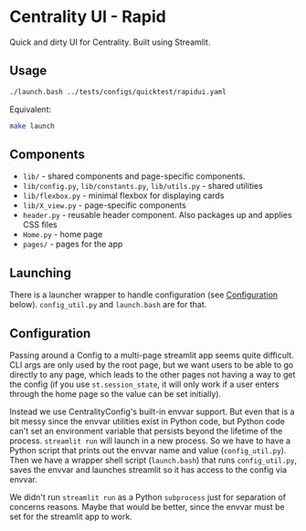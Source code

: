 # Centrality UI - Rapid

Quick and dirty UI for Centrality. Built using Streamlit.

## Usage

```bash
./launch.bash ../tests/configs/quicktest/rapidui.yaml
```
Equivalent:
```bash
make launch
```

## Components

- `lib/` - shared components and page-specific components.
- `lib/config.py`, `lib/constants.py`, `lib/utils.py` - shared utilities
- `lib/flexbox.py` - minimal flexbox for displaying cards
- `lib/X_view.py` - page-specific components
- `header.py` - reusable header component. Also packages up and applies CSS files
- `Home.py` - home page
- `pages/` - pages for the app

## Launching

There is a launcher wrapper to handle configuration (see [Configuration](#configuration) below). 
`config_util.py` and `launch.bash` are for that.

## Configuration

Passing around a Config to a multi-page streamlit app seems quite difficult. CLI args are only used by the root page,
but we want users to be able to go directly to any page, which leads to the other pages not having a way to get the 
config (if you use `st.session_state`, it will only work if a user enters through the home page so the value can be 
set initially).

Instead we use CentralityConfig's built-in envvar support. But even that is a bit messy since the envvar utilities
exist in Python code, but Python code can't set an environment variable that persists beyond the lifetime of the 
process. `streamlit run` will launch in a new process. So we have to have a Python script that prints out the envvar
name and value (`config_util.py`). Then we have a wrapper shell script (`launch.bash`) that runs `config_util.py`, 
saves the envvar and launches streamlit so it has access to the config via envvar.

We didn't run `streamlit run` as a Python `subprocess` just for separation of concerns reasons. Maybe that would
be better, since the envvar must be set for the streamlit app to work.